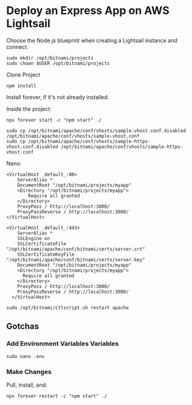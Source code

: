 # Deploy an Express App on AWS Lightsail

Choose the Node.js blueprint when creating a Lightsail instance and connect.

```commandline
sudo mkdir /opt/bitnami/projects
sudo chown $USER /opt/bitnami/projects
```
Clone Project

```commandline
npm install
```

Install forever, if it's not already installed.

Inside the project:
```commandline
npx forever start -c "npm start" ./
```

```commandline
sudo cp /opt/bitnami/apache/conf/vhosts/sample-vhost.conf.disabled /opt/bitnami/apache/conf/vhosts/sample-vhost.conf
sudo cp /opt/bitnami/apache/conf/vhosts/sample-https-vhost.conf.disabled /opt/bitnami/apache/conf/vhosts/sample-https-vhost.conf
```

Nano:
```text
<VirtualHost _default_:80>
    ServerAlias *
    DocumentRoot "/opt/bitnami/projects/myapp"
    <Directory "/opt/bitnami/projects/myapp">
        Require all granted
    </Directory>
    ProxyPass / http://localhost:3000/
    ProxyPassReverse / http://localhost:3000/
</VirtualHost>
```

```text
<VirtualHost _default_:443>
    ServerAlias *
    SSLEngine on
    SSLCertificateFile "/opt/bitnami/apache/conf/bitnami/certs/server.crt"
    SSLCertificateKeyFile "/opt/bitnami/apache/conf/bitnami/certs/server.key"
    DocumentRoot "/opt/bitnami/projects/myapp"
    <Directory "/opt/bitnami/projects/myapp">
      Require all granted
    </Directory>
    ProxyPass / http://localhost:3000/
    ProxyPassReverse / http://localhost:3000/
  </VirtualHost>
```

```commandline
sudo /opt/bitnami/ctlscript.sh restart apache
```

## Gotchas

### Add Environment Variables Variables

```commandline
sudo nano .env
```

### Make Changes

Pull, install, and:
```commandline
npx forever restart -c "npm start" ./
```

